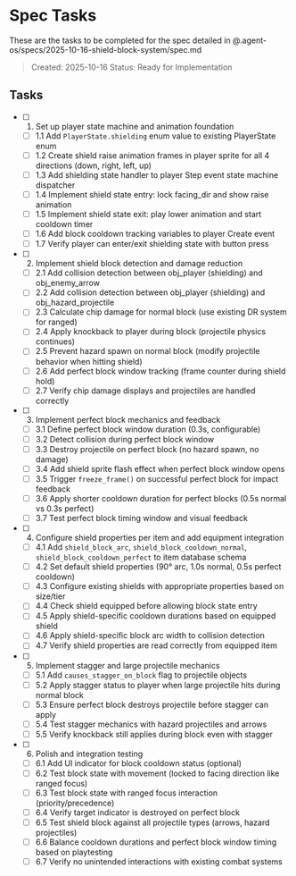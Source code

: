 # Spec Tasks

These are the tasks to be completed for the spec detailed in @.agent-os/specs/2025-10-16-shield-block-system/spec.md

> Created: 2025-10-16
> Status: Ready for Implementation

## Tasks

- [ ] 1. Set up player state machine and animation foundation
  - [ ] 1.1 Add `PlayerState.shielding` enum value to existing PlayerState enum
  - [ ] 1.2 Create shield raise animation frames in player sprite for all 4 directions (down, right, left, up)
  - [ ] 1.3 Add shielding state handler to player Step event state machine dispatcher
  - [ ] 1.4 Implement shield state entry: lock facing_dir and show raise animation
  - [ ] 1.5 Implement shield state exit: play lower animation and start cooldown timer
  - [ ] 1.6 Add block cooldown tracking variables to player Create event
  - [ ] 1.7 Verify player can enter/exit shielding state with button press

- [ ] 2. Implement shield block detection and damage reduction
  - [ ] 2.1 Add collision detection between obj_player (shielding) and obj_enemy_arrow
  - [ ] 2.2 Add collision detection between obj_player (shielding) and obj_hazard_projectile
  - [ ] 2.3 Calculate chip damage for normal block (use existing DR system for ranged)
  - [ ] 2.4 Apply knockback to player during block (projectile physics continues)
  - [ ] 2.5 Prevent hazard spawn on normal block (modify projectile behavior when hitting shield)
  - [ ] 2.6 Add perfect block window tracking (frame counter during shield hold)
  - [ ] 2.7 Verify chip damage displays and projectiles are handled correctly

- [ ] 3. Implement perfect block mechanics and feedback
  - [ ] 3.1 Define perfect block window duration (0.3s, configurable)
  - [ ] 3.2 Detect collision during perfect block window
  - [ ] 3.3 Destroy projectile on perfect block (no hazard spawn, no damage)
  - [ ] 3.4 Add shield sprite flash effect when perfect block window opens
  - [ ] 3.5 Trigger `freeze_frame()` on successful perfect block for impact feedback
  - [ ] 3.6 Apply shorter cooldown duration for perfect blocks (0.5s normal vs 0.3s perfect)
  - [ ] 3.7 Test perfect block timing window and visual feedback

- [ ] 4. Configure shield properties per item and add equipment integration
  - [ ] 4.1 Add `shield_block_arc`, `shield_block_cooldown_normal`, `shield_block_cooldown_perfect` to item database schema
  - [ ] 4.2 Set default shield properties (90° arc, 1.0s normal, 0.5s perfect cooldown)
  - [ ] 4.3 Configure existing shields with appropriate properties based on size/tier
  - [ ] 4.4 Check shield equipped before allowing block state entry
  - [ ] 4.5 Apply shield-specific cooldown durations based on equipped shield
  - [ ] 4.6 Apply shield-specific block arc width to collision detection
  - [ ] 4.7 Verify shield properties are read correctly from equipped item

- [ ] 5. Implement stagger and large projectile mechanics
  - [ ] 5.1 Add `causes_stagger_on_block` flag to projectile objects
  - [ ] 5.2 Apply stagger status to player when large projectile hits during normal block
  - [ ] 5.3 Ensure perfect block destroys projectile before stagger can apply
  - [ ] 5.4 Test stagger mechanics with hazard projectiles and arrows
  - [ ] 5.5 Verify knockback still applies during block even with stagger

- [ ] 6. Polish and integration testing
  - [ ] 6.1 Add UI indicator for block cooldown status (optional)
  - [ ] 6.2 Test block state with movement (locked to facing direction like ranged focus)
  - [ ] 6.3 Test block state with ranged focus interaction (priority/precedence)
  - [ ] 6.4 Verify target indicator is destroyed on perfect block
  - [ ] 6.5 Test shield block against all projectile types (arrows, hazard projectiles)
  - [ ] 6.6 Balance cooldown durations and perfect block window timing based on playtesting
  - [ ] 6.7 Verify no unintended interactions with existing combat systems
